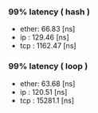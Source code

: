 ### 99% latency ( hash )
- ether:  66.83  [ns]
- ip   :  129.46  [ns]
- tcp  :  1162.47  [ns]

### 99% latency ( loop )
- ether:  63.68  [ns]
- ip   :  120.51  [ns]
- tcp  :  15281.1  [ns]

